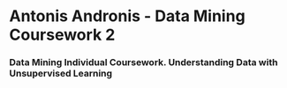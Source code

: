 # Antonis Andronis - Data Mining Coursework 2

### Data Mining Individual Coursework. Understanding Data with Unsupervised Learning
